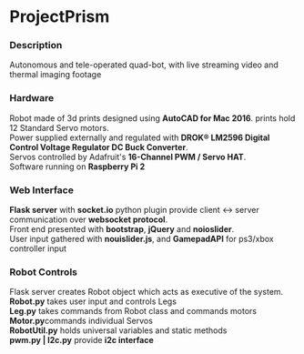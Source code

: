 # ProjectPrism

### Description
Autonomous and tele-operated quad-bot, with live streaming video and thermal imaging footage

### Hardware
Robot made of 3d prints designed using <b>AutoCAD for Mac 2016</b>. prints hold 12 Standard Servo motors.<br>
Power supplied externally and regulated with <b>DROK® LM2596 Digital Control Voltage Regulator DC Buck Converter</b>.<br>
Servos controlled by Adafruit's <b>16-Channel PWM / Servo HAT</b>.<br>
Software running on <b>Raspberry Pi 2</b>

### Web Interface
<b>Flask server</b> with <b>socket.io</b> python plugin provide client <-> server communication over <b>websocket protocol</b>.<br>
Front end presented with <b>bootstrap</b>, <b>jQuery</b> and <b>noioslider</b>.<br>
User input gathered with <b>nouislider.js</b>, and <b>GamepadAPI</b> for ps3/xbox controller input

### Robot Controls
Flask server creates Robot object which acts as executive of the system. <br>
<b>Robot.py</b> takes user input and controls Legs  <br>
<b>Leg.py</b> takes commands from Robot class and commands motors <br>
<b>Motor.py</b>commands individual Servos <br>
<b>RobotUtil.py</b> holds universal variables and static methods <br>
<b>pwm.py | I2c.py</b> provide <b>i2c interface</b> <br>
